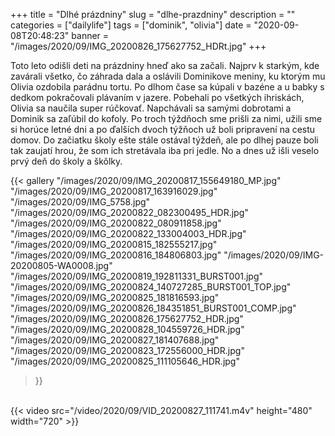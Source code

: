 +++
title = "Dlhé prázdniny"
slug = "dlhe-prazdniny"
description = ""
categories = ["dailylife"]
tags = ["dominik", "olivia"]
date = "2020-09-08T20:48:23"
banner = "/images/2020/09/IMG_20200826_175627752_HDRt.jpg"
+++

Toto leto odišli deti na prázdniny hneď ako sa začali. Najprv k starkým, kde zavárali všetko, čo záhrada dala a oslávili Dominikove meniny, ku ktorým mu Olivia ozdobila parádnu tortu. Po dlhom čase sa kúpali v bazéne a u babky s dedkom pokračovali plávaním v jazere. Pobehali po všetkých ihriskách, Olivia sa naučila super rúčkovať. Napchávali sa samými dobrotami a Dominik sa zaľúbil do kofoly. Po troch týždňoch sme prišli za nimi, užili sme si horúce letné dni a po ďalších dvoch týžňoch už boli pripravení na cestu domov. Do začiatku školy ešte stále ostával týždeň, ale po dlhej pauze boli tak zaujatí hrou, že som ich stretávala iba pri jedle. No a dnes už išli veselo prvý deň do školy a škôlky.


{{< gallery
  "/images/2020/09/IMG_20200817_155649180_MP.jpg"
  "/images/2020/09/IMG_20200817_163916029.jpg"
  "/images/2020/09/IMG_5758.jpg"
  "/images/2020/09/IMG_20200822_082300495_HDR.jpg"
  "/images/2020/09/IMG_20200822_080911858.jpg"
  "/images/2020/09/IMG_20200822_133004003_HDR.jpg"
  "/images/2020/09/IMG_20200815_182555217.jpg"
  "/images/2020/09/IMG_20200816_184806803.jpg"
  "/images/2020/09/IMG-20200805-WA0008.jpg"
  "/images/2020/09/IMG_20200819_192811331_BURST001.jpg"
  "/images/2020/09/IMG_20200824_140727285_BURST001_TOP.jpg"
  "/images/2020/09/IMG_20200825_181816593.jpg"
  "/images/2020/09/IMG_20200826_184351851_BURST001_COMP.jpg"
  "/images/2020/09/IMG_20200826_175627752_HDR.jpg"
  "/images/2020/09/IMG_20200828_104559726_HDR.jpg"
  "/images/2020/09/IMG_20200827_181407688.jpg"
  "/images/2020/09/IMG_20200823_172556000_HDR.jpg"
  "/images/2020/09/IMG_20200825_111105646_HDR.jpg"
  
>}}
<br/>
{{< video src="/video/2020/09/VID_20200827_111741.m4v" height="480" width="720" >}}
